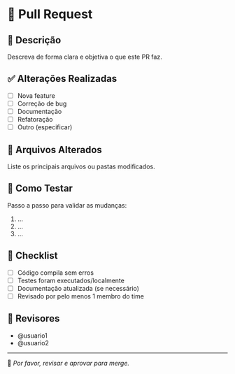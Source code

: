 # 📌 Pull Request

## 🔧 Descrição
Descreva de forma clara e objetiva o que este PR faz.

## ✅ Alterações Realizadas
- [ ] Nova feature
- [ ] Correção de bug
- [ ] Documentação
- [ ] Refatoração
- [ ] Outro (especificar)

## 📂 Arquivos Alterados
Liste os principais arquivos ou pastas modificados.

## 🧪 Como Testar
Passo a passo para validar as mudanças:
1. ...
2. ...
3. ...

## 🚀 Checklist
- [ ] Código compila sem erros
- [ ] Testes foram executados/localmente
- [ ] Documentação atualizada (se necessário)
- [ ] Revisado por pelo menos 1 membro do time

## 🤝 Revisores
- @usuario1
- @usuario2

---
🔖 _Por favor, revisar e aprovar para merge._
